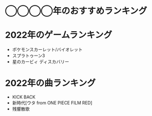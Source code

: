 # ◯◯◯◯年のおすすめランキング

# 2022年のゲームランキング

- ポケモンスカーレット/バイオレット
- スプラトゥーン3
- 星のカービィ ディスカバリー

# 2022年の曲ランキング

- KICK BACK
- 新時代[ウタ from ONE PIECE FILM RED]
- 残響散歌